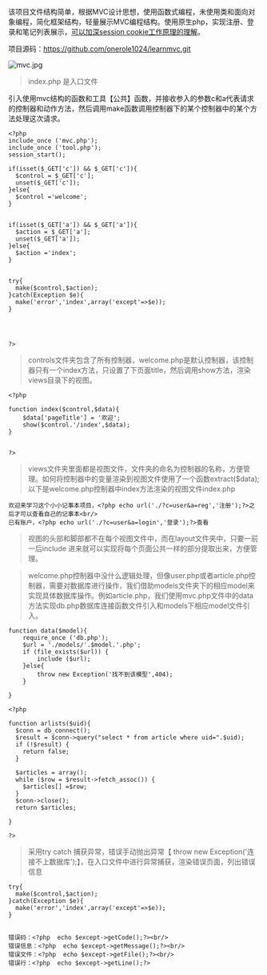 该项目文件结构简单，根据MVC设计思想，使用函数式编程，未使用类和面向对象编程，简化框架结构，轻量展示MVC编程结构。使用原生php，实现注册、登录和笔记列表展示，[可以加深session cookie工作原理的理解](https://www.jianshu.com/p/9c2f4063c862)。

项目源码：https://github.com/onerole1024/learnmvc.git

![mvc.jpg](https://upload-images.jianshu.io/upload_images/13253304-4d9259b4fa099394.jpg?imageMogr2/auto-orient/strip%7CimageView2/2/w/1240)

> index.php 是入口文件

引入使用mvc结构的函数和工具【公共】函数，并接收参入的参数c和a代表请求的控制器和动作方法，然后调用make函数调用控制器下的某个控制器中的某个方法处理这次请求。

```
<?php
include_once ('mvc.php');
include_once ('tool.php');
session_start();

if(isset($_GET['c']) && $_GET['c']){
  $control = $_GET['c'];
  unset($_GET['c']);
}else{
  $control ='welcome';
}


if(isset($_GET['a']) && $_GET['a']){
  $action = $_GET['a'];
  unset($_GET['a']);
}else{
  $action ='index';
}


try{
  make($control,$action);
}catch(Exception $e){
  make('error','index',array('except'=>$e));
}




?>
```
> controls文件夹包含了所有控制器，welcome.php是默认控制器，该控制器只有一个index方法，只设置了下页面title，然后调用show方法，渲染views目录下的视图。

```
<?php

function index($control,$data){
    $data['pageTitle'] = '欢迎';
    show($control.'/index',$data);
}


?>
```
> views文件夹里面都是视图文件，文件夹的命名为控制器的名称，方便管理。如何将控制器中的变量渲染到视图文件使用了一个函数extract($data);以下是welcome.php控制器中index方法渲染的视图文件index.php

```
欢迎来学习这个小小记事本项目，<?php echo url('./?c=user&a=reg','注册');?>之后才可以查看自己的记事本<br/>
已有账户，<?php echo url('./?c=user&a=login','登录');?>查看
```
> 视图的头部和脚部都不在每个视图文件中，而在layout文件夹中，只要一前一后include 进来就可以实现将每个页面公共一样的部分提取出来，方便管理。

> welcome.php控制器中没什么逻辑处理，但像user.php或者article.php控制器，需要对数据库进行操作，我们借助models文件夹下的相应model来实现具体数据库操作。例如article.php，我们使用mvc.php文件中的data方法实现db.php数据库连接函数文件引入和models下相应model文件引入。

```
function data($model){
    require_once ('db.php');
    $url = './models/'.$model.'.php';
    if (file_exists($url)) {
        include ($url);
    }else{
        throw new Exception('找不到该模型',404);
    }

}
```


```
<?php

function arlists($uid){
  $conn = db_connect();
  $result = $conn->query("select * from article where uid=".$uid);
  if (!$result) {
    return false;
  }

  $articles = array();
  while ($row = $result->fetch_assoc()) {
    $articles[] =$row;
  }
  $conn->close();
  return $articles;

}

?>
```

> 采用try catch 捕获异常，错误手动抛出异常【 throw new Exception('连接不上数据库');】，在入口文件中进行异常捕获，渲染错误页面，列出错误信息

```
try{
  make($control,$action);
}catch(Exception $e){
  make('error','index',array('except'=>$e));
}


错误码：<?php  echo $except->getCode();?><br/>
错误信息：<?php  echo $except->getMessage();?><br/>
错误文件：<?php  echo $except->getFile();?><br/>
错误行：<?php  echo $except->getLine();?>

```
